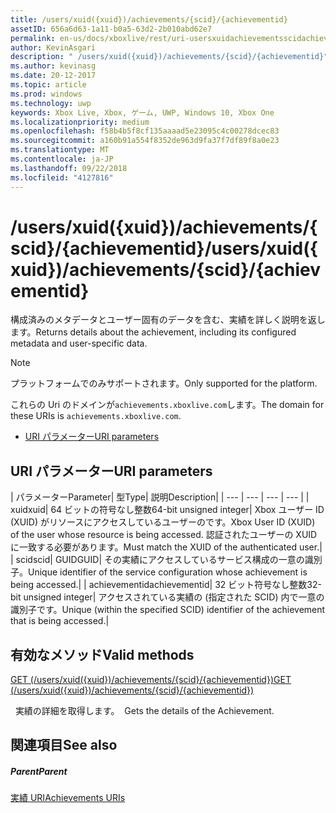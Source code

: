 ```yaml
---
title: /users/xuid({xuid})/achievements/{scid}/{achievementid}
assetID: 656a6d63-1a11-b0a5-63d2-2b010abd62e7
permalink: en-us/docs/xboxlive/rest/uri-usersxuidachievementsscidachievementid.html
author: KevinAsgari
description: " /users/xuid({xuid})/achievements/{scid}/{achievementid}"
ms.author: kevinasg
ms.date: 20-12-2017
ms.topic: article
ms.prod: windows
ms.technology: uwp
keywords: Xbox Live, Xbox, ゲーム, UWP, Windows 10, Xbox One
ms.localizationpriority: medium
ms.openlocfilehash: f58b4b5f8cf135aaaad5e23095c4c00278dcec83
ms.sourcegitcommit: a160b91a554f8352de963d9fa37f7df89f8a0e23
ms.translationtype: MT
ms.contentlocale: ja-JP
ms.lasthandoff: 09/22/2018
ms.locfileid: "4127816"
---
```

# <a name="usersxuidxuidachievementsscidachievementid"></a><span data-ttu-id="6cb72-104">/users/xuid({xuid})/achievements/{scid}/{achievementid}</span><span class="sxs-lookup"><span data-stu-id="6cb72-104">/users/xuid({xuid})/achievements/{scid}/{achievementid}</span></span>
<span data-ttu-id="6cb72-105">構成済みのメタデータとユーザー固有のデータを含む、実績を詳しく説明を返します。</span><span class="sxs-lookup"><span data-stu-id="6cb72-105">Returns details about the achievement, including its configured metadata and user-specific data.</span></span> 

> [!NOTE] 
> <span data-ttu-id="6cb72-106">プラットフォームでのみサポートされます。</span><span class="sxs-lookup"><span data-stu-id="6cb72-106">Only supported for the platform.</span></span> 

 
<span data-ttu-id="6cb72-107">これらの Uri のドメインが`achievements.xboxlive.com`します。</span><span class="sxs-lookup"><span data-stu-id="6cb72-107">The domain for these URIs is `achievements.xboxlive.com`.</span></span>
 
  * [<span data-ttu-id="6cb72-108">URI パラメーター</span><span class="sxs-lookup"><span data-stu-id="6cb72-108">URI parameters</span></span>](#ID4E2)
 
<a id="ID4E2"></a>

 
## <a name="uri-parameters"></a><span data-ttu-id="6cb72-109">URI パラメーター</span><span class="sxs-lookup"><span data-stu-id="6cb72-109">URI parameters</span></span>
 
| <span data-ttu-id="6cb72-110">パラメーター</span><span class="sxs-lookup"><span data-stu-id="6cb72-110">Parameter</span></span>| <span data-ttu-id="6cb72-111">型</span><span class="sxs-lookup"><span data-stu-id="6cb72-111">Type</span></span>| <span data-ttu-id="6cb72-112">説明</span><span class="sxs-lookup"><span data-stu-id="6cb72-112">Description</span></span>| 
| --- | --- | --- | --- | 
| <span data-ttu-id="6cb72-113">xuid</span><span class="sxs-lookup"><span data-stu-id="6cb72-113">xuid</span></span>| <span data-ttu-id="6cb72-114">64 ビットの符号なし整数</span><span class="sxs-lookup"><span data-stu-id="6cb72-114">64-bit unsigned integer</span></span>| <span data-ttu-id="6cb72-115">Xbox ユーザー ID (XUID) がリソースにアクセスしているユーザーのです。</span><span class="sxs-lookup"><span data-stu-id="6cb72-115">Xbox User ID (XUID) of the user whose resource is being accessed.</span></span> <span data-ttu-id="6cb72-116">認証されたユーザーの XUID に一致する必要があります。</span><span class="sxs-lookup"><span data-stu-id="6cb72-116">Must match the XUID of the authenticated user.</span></span>| 
| <span data-ttu-id="6cb72-117">scid</span><span class="sxs-lookup"><span data-stu-id="6cb72-117">scid</span></span>| <span data-ttu-id="6cb72-118">GUID</span><span class="sxs-lookup"><span data-stu-id="6cb72-118">GUID</span></span>| <span data-ttu-id="6cb72-119">その実績にアクセスしているサービス構成の一意の識別子。</span><span class="sxs-lookup"><span data-stu-id="6cb72-119">Unique identifier of the service configuration whose achievement is being accessed.</span></span>| 
| <span data-ttu-id="6cb72-120">achievementid</span><span class="sxs-lookup"><span data-stu-id="6cb72-120">achievementid</span></span>| <span data-ttu-id="6cb72-121">32 ビット符号なし整数</span><span class="sxs-lookup"><span data-stu-id="6cb72-121">32-bit unsigned integer</span></span>| <span data-ttu-id="6cb72-122">アクセスされている実績の (指定された SCID) 内で一意の識別子です。</span><span class="sxs-lookup"><span data-stu-id="6cb72-122">Unique (within the specified SCID) identifier of the achievement that is being accessed.</span></span>| 
  
<a id="ID4EMC"></a>

 
## <a name="valid-methods"></a><span data-ttu-id="6cb72-123">有効なメソッド</span><span class="sxs-lookup"><span data-stu-id="6cb72-123">Valid methods</span></span>

[<span data-ttu-id="6cb72-124">GET (/users/xuid({xuid})/achievements/{scid}/{achievementid})</span><span class="sxs-lookup"><span data-stu-id="6cb72-124">GET (/users/xuid({xuid})/achievements/{scid}/{achievementid})</span></span>](uri-usersxuidachievementsscidachievementidget.md)

<span data-ttu-id="6cb72-125">&nbsp;&nbsp;実績の詳細を取得します。</span><span class="sxs-lookup"><span data-stu-id="6cb72-125">&nbsp;&nbsp;Gets the details of the Achievement.</span></span>
 
<a id="ID4EWC"></a>

 
## <a name="see-also"></a><span data-ttu-id="6cb72-126">関連項目</span><span class="sxs-lookup"><span data-stu-id="6cb72-126">See also</span></span>
 
<a id="ID4EYC"></a>

 
##### <a name="parent"></a><span data-ttu-id="6cb72-127">Parent</span><span class="sxs-lookup"><span data-stu-id="6cb72-127">Parent</span></span> 

[<span data-ttu-id="6cb72-128">実績 URI</span><span class="sxs-lookup"><span data-stu-id="6cb72-128">Achievements URIs</span></span>](atoc-reference-achievementsv2.md)

   